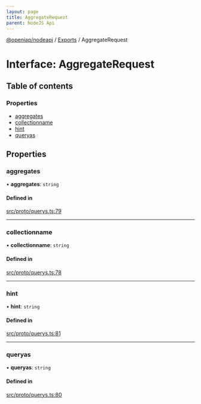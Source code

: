 ```yaml
---
layout: page
title: AggregateRequest
parent: NodeJS Api
---
```

[@openiap/nodeapi](../README) / [Exports](../modules) / AggregateRequest

# Interface: AggregateRequest

## Table of contents

### Properties

- [aggregates](AggregateRequest#aggregates)
- [collectionname](AggregateRequest#collectionname)
- [hint](AggregateRequest#hint)
- [queryas](AggregateRequest#queryas)

## Properties

### aggregates

• **aggregates**: `string`

#### Defined in

[src/proto/querys.ts:79](https://github.com/openiap/nodeapi/blob/a6b5438/src/proto/querys.ts#L79)

___

### collectionname

• **collectionname**: `string`

#### Defined in

[src/proto/querys.ts:78](https://github.com/openiap/nodeapi/blob/a6b5438/src/proto/querys.ts#L78)

___

### hint

• **hint**: `string`

#### Defined in

[src/proto/querys.ts:81](https://github.com/openiap/nodeapi/blob/a6b5438/src/proto/querys.ts#L81)

___

### queryas

• **queryas**: `string`

#### Defined in

[src/proto/querys.ts:80](https://github.com/openiap/nodeapi/blob/a6b5438/src/proto/querys.ts#L80)
